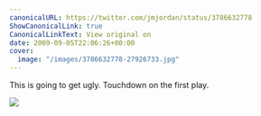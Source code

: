 ```yaml
---
canonicalURL: https://twitter.com/jmjordan/status/3786632778
ShowCanonicalLink: true
CanonicalLinkText: View original on
date: 2009-09-05T22:06:26+00:00
cover:
  image: "/images/3786632778-27926733.jpg"
---
```

This is going to get ugly. Touchdown on the first play.

![](/images/3786632778-27926733.jpg)